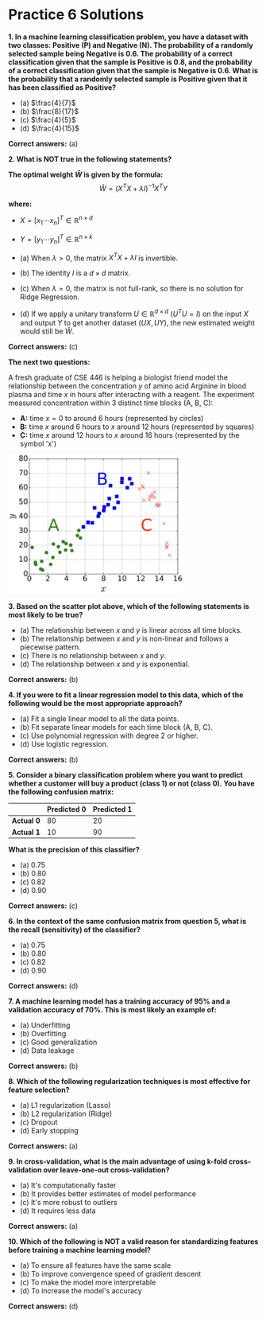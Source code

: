 # Practice 6 Solutions

**1. In a machine learning classification problem, you have a dataset with two classes: Positive (P) and Negative (N). The probability of a randomly selected sample being Negative is 0.6. The probability of a correct classification given that the sample is Positive is 0.8, and the probability of a correct classification given that the sample is Negative is 0.6. What is the probability that a randomly selected sample is Positive given that it has been classified as Positive?**

*   (a) $\frac{4}{7}$
*   (b) $\frac{8}{17}$
*   (c) $\frac{4}{5}$
*   (d) $\frac{4}{15}$

**Correct answers:** (a)

**2. What is NOT true in the following statements?**

**The optimal weight $\hat{W}$ is given by the formula:**
$$\hat{W} = (X^T X + \lambda I)^{-1} X^T Y$$

**where:**
*   $X = [x_1 \cdots x_n]^T \in \mathbb{R}^{n \times d}$
*   $Y = [y_1 \cdots y_n]^T \in \mathbb{R}^{n \times k}$

*   (a) When $\lambda > 0$, the matrix $X^T X + \lambda I$ is invertible.
*   (b) The identity $I$ is a $d \times d$ matrix.
*   (c) When $\lambda = 0$, the matrix is not full-rank, so there is no solution for Ridge Regression.
*   (d) If we apply a unitary transform $U \in \mathbb{R}^{d \times d}$ ($U^T U = I$) on the input $X$ and output $Y$ to get another dataset $(UX, UY)$, the new estimated weight would still be $\hat{W}$.

**Correct answers:** (c)

**The next two questions:**

A fresh graduate of CSE 446 is helping a biologist friend model the relationship between the concentration $y$ of amino acid Arginine in blood plasma and time $x$ in hours after interacting with a reagent. The experiment measured concentration within 3 distinct time blocks (A, B, C):

*   **A:** time $x = 0$ to around 6 hours (represented by circles)
*   **B:** time $x$ around 6 hours to $x$ around 12 hours (represented by squares)
*   **C:** time $x$ around 12 hours to $x$ around 16 hours (represented by the symbol 'x')

<img src="./experiment.png" width="350px">

**3. Based on the scatter plot above, which of the following statements is most likely to be true?**

*   (a) The relationship between $x$ and $y$ is linear across all time blocks.
*   (b) The relationship between $x$ and $y$ is non-linear and follows a piecewise pattern.
*   (c) There is no relationship between $x$ and $y$.
*   (d) The relationship between $x$ and $y$ is exponential.

**Correct answers:** (b)

**4. If you were to fit a linear regression model to this data, which of the following would be the most appropriate approach?**

*   (a) Fit a single linear model to all the data points.
*   (b) Fit separate linear models for each time block (A, B, C).
*   (c) Use polynomial regression with degree 2 or higher.
*   (d) Use logistic regression.

**Correct answers:** (b)

**5. Consider a binary classification problem where you want to predict whether a customer will buy a product (class 1) or not (class 0). You have the following confusion matrix:**

|                | Predicted 0 | Predicted 1 |
|----------------|-------------|-------------|
| **Actual 0**   | 80          | 20          |
| **Actual 1**   | 10          | 90          |

**What is the precision of this classifier?**

*   (a) 0.75
*   (b) 0.80
*   (c) 0.82
*   (d) 0.90

**Correct answers:** (c)

**6. In the context of the same confusion matrix from question 5, what is the recall (sensitivity) of the classifier?**

*   (a) 0.75
*   (b) 0.80
*   (c) 0.82
*   (d) 0.90

**Correct answers:** (d)

**7. A machine learning model has a training accuracy of 95% and a validation accuracy of 70%. This is most likely an example of:**

*   (a) Underfitting
*   (b) Overfitting
*   (c) Good generalization
*   (d) Data leakage

**Correct answers:** (b)

**8. Which of the following regularization techniques is most effective for feature selection?**

*   (a) L1 regularization (Lasso)
*   (b) L2 regularization (Ridge)
*   (c) Dropout
*   (d) Early stopping

**Correct answers:** (a)

**9. In cross-validation, what is the main advantage of using k-fold cross-validation over leave-one-out cross-validation?**

*   (a) It's computationally faster
*   (b) It provides better estimates of model performance
*   (c) It's more robust to outliers
*   (d) It requires less data

**Correct answers:** (a)

**10. Which of the following is NOT a valid reason for standardizing features before training a machine learning model?**

*   (a) To ensure all features have the same scale
*   (b) To improve convergence speed of gradient descent
*   (c) To make the model more interpretable
*   (d) To increase the model's accuracy

**Correct answers:** (d)

